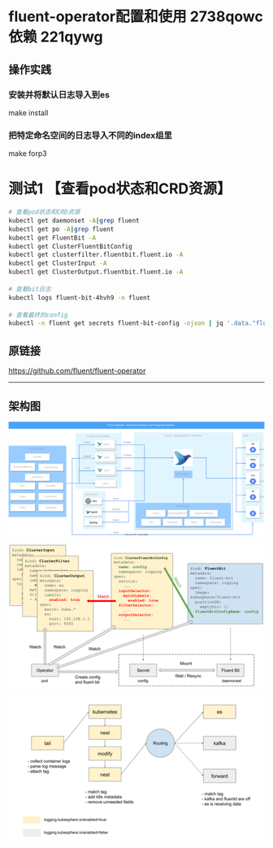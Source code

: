 


# fluent-operator配置和使用            **2738qowc**                 依赖   221qywg
## 操作实践

### 安装并将默认日志导入到es
make install

### 把特定命名空间的日志导入不同的index组里
make forp3



# 测试1  【查看pod状态和CRD资源】
```sh
# 查看pod状态和CRD资源
kubectl get daemonset -A|grep fluent
kubectl get po -A|grep fluent
kubectl get FluentBit -A
kubectl get ClusterFluentBitConfig
kubectl get clusterfilter.fluentbit.fluent.io -A
kubectl get ClusterInput -A
kubectl get ClusterOutput.fluentbit.fluent.io -A

# 查看bit日志
kubectl logs fluent-bit-4hvh9 -n fluent

# 查看最终的config
kubectl -n fluent get secrets fluent-bit-config -ojson | jq '.data."fluent-bit.conf"' | awk -F '"' '{printf $2}' | base64 --decod


```



## 原链接
https://github.com/fluent/fluent-operator


---

## 架构图

![Fluent-operator](docs/images/fluent-operator.svg)


![Fluent Bit workflow](docs/images/fluent-bit-operator-workflow.svg)



![logging stack](docs/images/logging-stack.svg)

